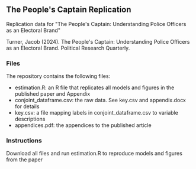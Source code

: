 ## The People's Captain Replication
Replication data for "The People's Captain: Understanding Police Officers as an Electoral Brand"

Turner, Jacob (2024). The People's Captain: Understanding Police Officers as an Electoral Brand. Political Research Quarterly. 

### Files
The repository contains the following files:

- estimation.R: an R file that replicates all models and figures in the published paper and Appendix
- conjoint_dataframe.csv: the raw data. See key.csv and appendix.docx for details
- key.csv: a file mapping labels in conjoint_dataframe.csv to variable descriptions
- appendices.pdf: the appendices to the published article

### Instructions
Download all files and run estimation.R to reproduce models and figures from the paper